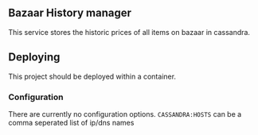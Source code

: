 ## Bazaar History manager
This service stores the historic prices of all items on bazaar in cassandra.

## Deploying
This project should be deployed within a container. 
### Configuration
There are currently no configuration options.
`CASSANDRA:HOSTS` can be a comma seperated list of ip/dns names

